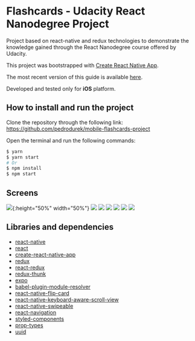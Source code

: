 # Flashcards - Udacity React Nanodegree Project
Project based on react-native and redux technologies to demonstrate the knowledge gained through the React Nanodegree course offered by Udacity.

This project was bootstrapped with [Create React Native App](https://github.com/react-community/create-react-native-app).

The most recent version of this guide is available [here](https://github.com/react-community/create-react-native-app/blob/master/react-native-scripts/template/README.md).

Developed and tested only for **iOS** platform.

## How to install and run the project
Clone the repository through the following link: https://github.com/pedrodurek/mobile-flashcards-project

Open the terminal and run the following commands:
```bash
$ yarn
$ yarn start
# Or
$ npm install
$ npm start
```

## Screens
![](images/print1.png){:height="50%" width="50%"}
![](images/print2.png)
![](images/print3.png)
![](images/print4.png)
![](images/print5.png)
![](images/print6.png)
![](images/print7.png)


## Libraries and dependencies
* [react-native](https://github.com/facebook/react-native)
* [react](https://github.com/facebook/react)
* [create-react-native-app](https://github.com/react-community/create-react-native-app)
* [redux](https://github.com/reactjs/redux)
* [react-redux](https://github.com/reactjs/react-redux)
* [redux-thunk](https://github.com/gaearon/redux-thunk)
* [expo](https://github.com/expo/expo)
* [babel-plugin-module-resolver](https://github.com/tleunen/babel-plugin-module-resolver)
* [react-native-flip-card](https://github.com/moschan/react-native-flip-card)
* [react-native-keyboard-aware-scroll-view](https://github.com/APSL/react-native-keyboard-aware-scroll-view)
* [react-native-swipeable](https://github.com/jshanson7/react-native-swipeable)
* [react-navigation](https://github.com/react-navigation/react-navigation)
* [styled-components](https://github.com/styled-components/styled-components)
* [prop-types](https://github.com/facebook/prop-types)
* [uuid](https://github.com/kelektiv/node-uuid)
